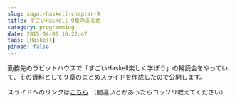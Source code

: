 ```yaml
---
slug: sugoi-haskell-chapter-9
title: すごいHaskell 9章のまとめ
category: programming
date: 2015-04-05 16:22:47
tags: [Haskell]
pinned: false
---
```


勤務先のラビットハウスで「すごいHaskell楽しく学ぼう」の輪読会をやっていて、その資料として９章のまとめスライドを作成したので公開します。

スライドへのリンクは[こちら](http://53ningen.github.io/slides/haskell9.html#/)
（間違いとかあったらコッソリ教えてください）
